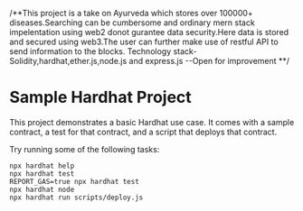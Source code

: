 /**This project is a take on Ayurveda which stores over 100000+ diseases.Searching can be cumbersome and ordinary mern stack impelentation using web2 donot gurantee data security.Here data is stored and secured using web3.The user can further make use of restful API to send information to the blocks.
Technology stack-Solidity,hardhat,ether.js,node.js and express.js
--Open for  improvement
**/




# Sample Hardhat Project

This project demonstrates a basic Hardhat use case. It comes with a sample contract, a test for that contract, and a script that deploys that contract.

Try running some of the following tasks:

```shell
npx hardhat help
npx hardhat test
REPORT_GAS=true npx hardhat test
npx hardhat node
npx hardhat run scripts/deploy.js
```
